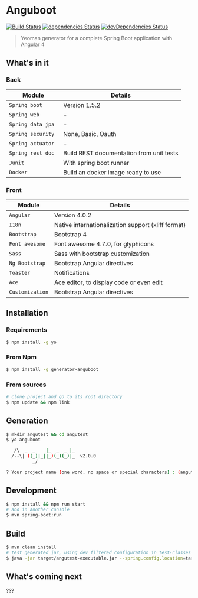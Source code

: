 # Anguboot

[![Build Status](https://travis-ci.org/fonimus/anguboot2.svg?branch=master)](https://travis-ci.org/fonimus/anguboot2)
[![dependencies Status](https://david-dm.org/fonimus/anguboot2/status.svg)](https://david-dm.org/fonimus/anguboot2)
[![devDependencies Status](https://david-dm.org/fonimus/anguboot2/dev-status.svg)](https://david-dm.org/fonimus/anguboot2?type=dev)

> Yeoman generator for a complete Spring Boot application with Angular 4

## What's in it

### Back

Module | Details
--- | ---
`Spring boot` | Version 1.5.2
`Spring web` | -
`Spring data jpa` | -
`Spring security ` | None, Basic, Oauth
`Spring actuator` | -
`Spring rest doc` | Build REST documentation from unit tests
`Junit` | With spring boot runner
`Docker` | Build an docker image ready to use

### Front

Module | Details
--- | ---
`Angular` | Version 4.0.2
`I18n` | Native internationalization support (xliff format)
`Bootstrap` | Bootstrap 4
`Font awesome` | Font awesome 4.7.0, for glyphicons
`Sass` | Sass with bootstrap customization
`Ng Bootstrap` | Bootstrap Angular directives
`Toaster` | Notifications
`Ace` | Ace editor, to display code or even edit
`Customization` | Bootstrap Angular directives

## Installation

### Requirements

```bash
$ npm install -g yo
```

### From Npm

```bash
$ npm install -g generator-anguboot
```

### From sources

```bash
# clone project and go to its root directory
$ npm update && npm link
```

## Generation

```bash
$ mkdir angutest && cd angutest
$ yo anguboot

   /\  _  _    |_  _  _ |_
  /--\| )(_)|_||_)(_)(_)|_  v2.0.0
          _/

? Your project name (one word, no space or special characters) : (angutest)
```

## Development

```bash
$ npm install && npm run start
# and in another console
$ mvn spring-boot:run
```

## Build

```bash
$ mvn clean install
# test generated jar, using dev filtered configuration in test-classes
$ java -jar target/angutest-executable.jar --spring.config.location=target/test-classes/
```

## What's coming next

???
